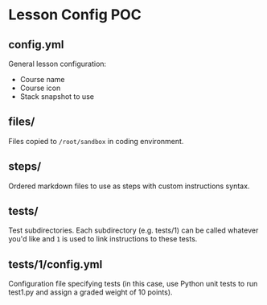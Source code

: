 # Lesson Config POC

## config.yml
General lesson configuration:
* Course name
* Course icon
* Stack snapshot to use

## files/
Files copied to `/root/sandbox` in coding environment.

## steps/
Ordered markdown files to use as steps with custom instructions syntax.

## tests/
Test subdirectories. Each subdirectory (e.g. tests/1) can be called whatever you'd like and `1` is used to link instructions to these tests.

## tests/1/config.yml
Configuration file specifying tests (in this case, use Python unit tests to run test1.py and assign a graded weight of 10 points).
